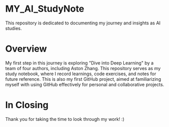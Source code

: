 # MY_AI_StudyNote
This repository is dedicated to documenting my journey and insights as AI studies. 

# Overview
My first step in this journey is exploring "Dive into Deep Learning" by a team of four authors, including Aston Zhang.
This repository serves as my study notebook, where I record learnings, code exercises, and notes for future reference.
This is also my first GitHub project, aimed at familiarizing myself with using GitHub effectively for personal and collaborative projects.

# In Closing
Thank you for taking the time to look through my work! :)
